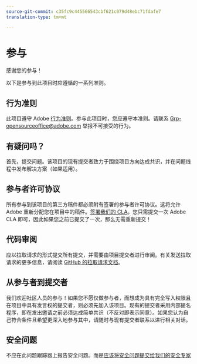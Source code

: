 ```yaml
---
source-git-commit: c35fc9c445566543cbf621c079d48ebc71fdafe7
translation-type: tm+mt

---
```

# 参与

感谢您的参与！

以下是参与到此项目时应遵循的一系列准则。

## 行为准则

此项目遵守 Adobe [行为准则](code-of-conduct.md)。参与此项目时，您应遵守本准则。请联系 [Grp-opensourceoffice@adobe.com](mailto:Grp-opensourceoffice@adobe.com) 举报不可接受的行为。

## 有疑问吗？

首先，提交问题。该项目的现有提交者致力于围绕项目方向达成共识，并在问题线程中发布解决方案（如果适用）。

## 参与者许可协议

所有参与到该项目的第三方稿件都必须附有签署的参与者许可协议。这将允许 Adobe 重新分配您在项目中的稿件。[签署我们的 CLA](https://opensource.adobe.com/cla.html)。您只需提交一次 Adobe CLA 即可，因此如果您之前已提交了一次，那么无需重新提交！

## 代码审阅

应以拉取请求的形式提交所有提交，并需要由项目提交者进行审阅。有关发送拉取请求的更多信息，请阅读 [GitHub 的拉取请求文档](https://help.github.com/articles/about-pull-requests/)。


<!--
Lastly, please follow the [pull request template](PULL_REQUEST_TEMPLATE.md) when
submitting a pull request!
-->

## 从参与者到提交者

我们欢迎社区人员的参与！如果您不愿仅做参与者，而想成为具有完全写入权限且在项目中具有发言权的提交者，则必须先加入该项目。现有的提交者采用内部提名程序，即在发出邀请之前必须达成简单共识（不反对即表示同意）。如果您认为自己符合条件且希望更深入地参与其中，请随时与现有提交者联系以进行相关对话。

## 安全问题

不应在此问题跟踪器上报告安全问题。而是[应该将安全问题提交给我们的安全专家](https://helpx.adobe.com/security/alertus.html)
